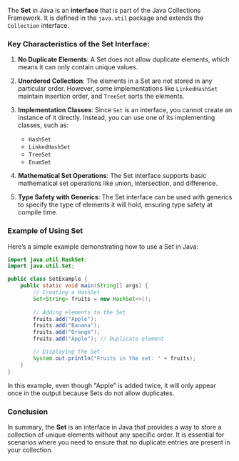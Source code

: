 The **Set** in Java is an **interface** that is part of the Java Collections Framework. It is defined in the `java.util` package and extends the `Collection` interface.

### Key Characteristics of the Set Interface:

1. **No Duplicate Elements**: A Set does not allow duplicate elements, which means it can only contain unique values.

2. **Unordered Collection**: The elements in a Set are not stored in any particular order. However, some implementations like `LinkedHashSet` maintain insertion order, and `TreeSet` sorts the elements.

3. **Implementation Classes**: Since `Set` is an interface, you cannot create an instance of it directly. Instead, you can use one of its implementing classes, such as:
    - `HashSet`
    - `LinkedHashSet`
    - `TreeSet`
    - `EnumSet`

4. **Mathematical Set Operations**: The Set interface supports basic mathematical set operations like union, intersection, and difference.

5. **Type Safety with Generics**: The Set interface can be used with generics to specify the type of elements it will hold, ensuring type safety at compile time.

### Example of Using Set

Here’s a simple example demonstrating how to use a Set in Java:

```java
import java.util.HashSet;
import java.util.Set;

public class SetExample {
    public static void main(String[] args) {
        // Creating a HashSet
        Set<String> fruits = new HashSet<>();
        
        // Adding elements to the Set
        fruits.add("Apple");
        fruits.add("Banana");
        fruits.add("Orange");
        fruits.add("Apple"); // Duplicate element

        // Displaying the Set
        System.out.println("Fruits in the set: " + fruits);
    }
}
```

In this example, even though "Apple" is added twice, it will only appear once in the output because Sets do not allow duplicates.

### Conclusion

In summary, the **Set** is an interface in Java that provides a way to store a collection of unique elements without any specific order. It is essential for scenarios where you need to ensure that no duplicate entries are present in your collection.
